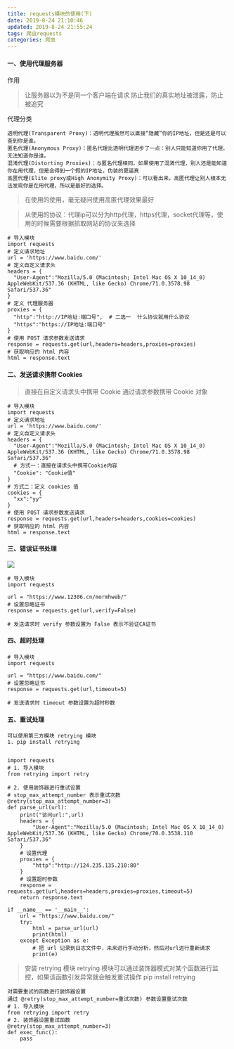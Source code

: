 ```yaml
---
title: requests模块的使用(下)
date: 2019-8-24 21:10:46
updated: 2019-8-24 21:55:24
tags: 爬虫requests
categories: 爬虫
---
```



#### 一、使用代理服务器

作用
>让服务器以为不是同一个客户端在请求
>防止我们的真实地址被泄露，防止被追究

代理分类

    透明代理(Transparent Proxy)：透明代理虽然可以直接“隐藏”你的IP地址，但是还是可以查到你是谁。
    匿名代理(Anonymous Proxy)：匿名代理比透明代理进步了一点：别人只能知道你用了代理，无法知道你是谁。
    混淆代理(Distorting Proxies)：与匿名代理相同，如果使用了混淆代理，别人还是能知道你在用代理，但是会得到一个假的IP地址，伪装的更逼真
    高匿代理(Elite proxy或High Anonymity Proxy)：可以看出来，高匿代理让别人根本无法发现你是在用代理，所以是最好的选择。

> 在使用的使用，毫无疑问使用高匿代理效果最好

> 从使用的协议：代理ip可以分为http代理，https代理，socket代理等，使用的时候需要根据抓取网站的协议来选择

    # 导入模块
    import requests
    # 定义请求地址
    url = 'https://www.baidu.com/'
    # 定义自定义请求头
    headers = {
      "User-Agent":"Mozilla/5.0 (Macintosh; Intel Mac OS X 10_14_0) AppleWebKit/537.36 (KHTML, like Gecko) Chrome/71.0.3578.98 Safari/537.36"
    }
    # 定义 代理服务器
    proxies = {
      "http":"http://IP地址:端口号",  # 二选一  什么协议就用什么协议
      "https":"https://IP地址:端口号"
    }
    # 使用 POST 请求参数发送请求
    response = requests.get(url,headers=headers,proxies=proxies)
    # 获取响应的 html 内容
    html = response.text


#### 二、发送请求携带 Cookies

> 直接在自定义请求头中携带 Cookie
> 通过请求参数携带 Cookie 对象

    # 导入模块
    import requests
    # 定义请求地址
    url = 'https://www.baidu.com/'
    # 定义自定义请求头
    headers = {
      "User-Agent":"Mozilla/5.0 (Macintosh; Intel Mac OS X 10_14_0) AppleWebKit/537.36 (KHTML, like Gecko) Chrome/71.0.3578.98 Safari/537.36"
      # 方式一：直接在请求头中携带Cookie内容
      "Cookie": "Cookie值"
    }
    # 方式二：定义 cookies 值
    cookies = {
      "xx":"yy"
    }
    # 使用 POST 请求参数发送请求
    response = requests.get(url,headers=headers,cookies=cookies)
    # 获取响应的 html 内容
    html = response.text

#### 三、错误证书处理

![](/spider_01.PNG)

    # 导入模块
    import requests

    url = "https://www.12306.cn/mormhweb/"
    # 设置忽略证书
    response = requests.get(url,verify=False)

    # 发送请求时 verify 参数设置为 False 表示不验证CA证书

#### 四、超时处理

    # 导入模块
    import requests

    url = "https://www.baidu.com/"
    # 设置忽略证书
    response = requests.get(url,timeout=5)

    # 发送请求时 timeout 参数设置为超时秒数


#### 五、重试处理


    可以使用第三方模块 retrying 模块
    1. pip install retrying


    import requests
    # 1. 导入模块
    from retrying import retry

    # 2. 使用装饰器进行重试设置
    # stop_max_attempt_number 表示重试次数
    @retry(stop_max_attempt_number=3)
    def parse_url(url):
        print("访问url:",url)
        headers = {
            "User-Agent":"Mozilla/5.0 (Macintosh; Intel Mac OS X 10_14_0) AppleWebKit/537.36 (KHTML, like Gecko) Chrome/70.0.3538.110 Safari/537.36"
        }
        # 设置代理
        proxies = {
            "http":"http://124.235.135.210:80"
        }
        # 设置超时参数
        response = requests.get(url,headers=headers,proxies=proxies,timeout=5)
        return response.text

    if __name__ == '__main__':
        url = "https://www.baidu.com/"
        try:
            html = parse_url(url)
            print(html)
        except Exception as e:
            # 把 url 记录到日志文件中，未来进行手动分析，然后对url进行重新请求
            print(e)

> 安装 retrying 模块
> retrying 模块可以通过装饰器模式对某个函数进行监控，如果该函数引发异常就会触发重试操作
> pip install retrying

    对需要重试的函数进行装饰器设置
    通过 @retry(stop_max_attempt_number=重试次数) 参数设置重试次数
    # 1. 导入模块
    from retrying import retry
    # 2. 装饰器设置重试函数
    @retry(stop_max_attempt_number=3)
    def exec_func():
        pass